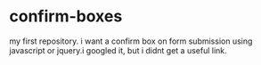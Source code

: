 # confirm-boxes
my first repository. i want a confirm box on form submission using javascript or jquery.i googled it, but i didnt get a useful link. 
